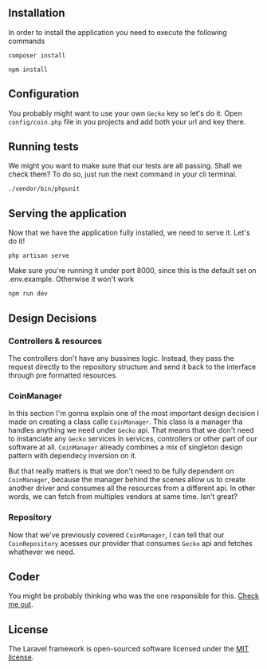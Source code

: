 ## Installation

In order to install the application you need to execute the following commands

`composer install`

`npm install`

## Configuration

You probably might want to use your own `Gecko` key so let's do it. Open `config/coin.php` file in you projects and add both your url and key there.

## Running tests

We might you want to make sure that our tests are all passing. Shall we check them? To do so, just run the next command in your cli terminal.

`./vendor/bin/phpunit`

## Serving the application

Now that we have the application fully installed, we need to serve it. Let's do it!

`php artisan serve`

Make sure you're running it under port 8000, since this is the default set on .env.example. Otherwise it won't work

`npm run dev`

## Design Decisions

### Controllers & resources

The controllers don't have any bussines logic. Instead, they pass the request directly to the repository structure
and send it back to the interface through pre formatted resources.

### CoinManager

In this section I'm gonna explain one of the most important design decision I made on creating a class calle `CoinManager`. This class is a manager tha handles anything we need under `Gecko` api. That means that we don't need to instanciate any `Gecko` services in services, controllers or other part of our software at all. `CoinManager` already combines a mix of
singleton design pattern with dependecy inversion on it.

But that really matters is that we don't need to be fully dependent on `CoinManager`, because the manager behind the scenes allow us to create another driver and consumes all the resources from a different api. In other words, we can fetch from 
multiples vendors at same time. Isn't great?

### Repository

Now that we've previously covered `CoinManager`, I can tell that our `CoinRepository` acesses our provider that consumes `Gecko` api and fetches whathever we need. 

## Coder

You might be probably thinking who was the one responsible for this. [Check me out](https://linkedin.com/in/tperrelli).

## License

The Laravel framework is open-sourced software licensed under the [MIT license](https://opensource.org/licenses/MIT).
